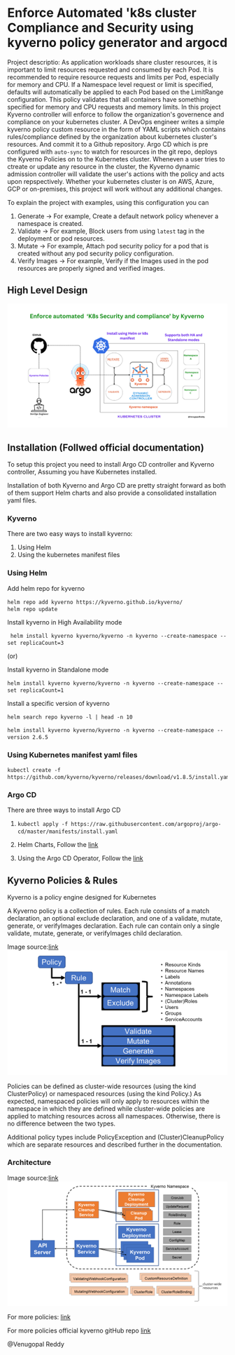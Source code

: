 # Enforce Automated 'k8s cluster Compliance and Security using kyverno policy generator and argocd

Project descriptio:  As application workloads share cluster resources, it is important to limit resources requested and consumed by each Pod. It is recommended to require resource requests and limits per Pod, especially for memory and CPU. If a Namespace level request or limit is specified, defaults will automatically be applied to each Pod based on the LimitRange configuration. This policy validates that all containers have something specified for memory and CPU requests and memory limits.
In this project Kyverno controller will enforce to follow the organization's governence and compliance on your kubernetes cluster.
A DevOps engineer writes a simple kyverno policy custom resource in the form of YAML scripts which contains rules/compliance defined by the organization about kubernetes cluster's resources. And commit it to a Github repository. Argo CD which is pre configured with `auto-sync` to watch for resources in the git repo, deploys the Kyverno Policies on to the Kubernetes cluster.
Wheneven a user tries to ctreate or update any resource in the cluster, the Kyverno dynamic admission controller will validate the user's actions with the policy and acts upon repspectively.
Whether your kubernetes cluster is on AWS, Azure, GCP or on-premises, this project will work without any additional changes.

To explain the project with examples, using this configuration you can 

1. Generate -> For example, Create a default network policy whenever a namespace is created.
2. Validate -> For example, Block users from using `latest` tag in the deployment or pod resources.
3. Mutate -> For example, Attach pod security policy for a pod that is created without any pod security policy configuration.
4. Verify Images -> For example, Verify if the Images used in the pod resources are properly signed and verified images.

## High Level Design

![Kyverno Hight Level Design](https://github.com/venugopalreddy1322/project-diagrams/blob/main/Kyverno_project.png
)

## Installation (Follwed official documentation)

To setup this project you need to install Argo CD controller and Kyverno controller, Assuming you have Kubernetes installed.

Installation of both Kyverno and Argo CD are pretty straight forward as both of them support Helm charts and also provide a consolidated installation yaml files. 

### Kyverno

There are two easy ways to install kyverno:

1. Using Helm
2. Using the kubernetes manifest files

### Using Helm 

Add helm repo for kyverno 

```
helm repo add kyverno https://kyverno.github.io/kyverno/
helm repo update
```

Install kyverno in High Availability mode

```
 helm install kyverno kyverno/kyverno -n kyverno --create-namespace --set replicaCount=3
```

(or)

Install kyverno in Standalone mode

```
helm install kyverno kyverno/kyverno -n kyverno --create-namespace --set replicaCount=1
```

Install a specific version of kyverno

```
helm search repo kyverno -l | head -n 10
```

```
helm install kyverno kyverno/kyverno -n kyverno --create-namespace --version 2.6.5
```

### Using Kubernetes manifest yaml files

```
kubectl create -f https://github.com/kyverno/kyverno/releases/download/v1.8.5/install.yaml
```

### Argo CD

There are three ways to install Argo CD

1. `kubectl apply -f https://raw.githubusercontent.com/argoproj/argo-cd/master/manifests/install.yaml`

2. Helm Charts, Follow the [link](https://github.com/argoproj/argo-helm/tree/main/charts/argo-cd#installing-the-chart) 

3. Using the Argo CD Operator, Follow the [link](https://argocd-operator.readthedocs.io/en/latest/install/olm/)

## Kyverno Policies & Rules 

Kyverno is a policy engine designed for Kubernetes

A Kyverno policy is a collection of rules. Each rule consists of a match declaration, an optional exclude declaration, and one of a validate, mutate, generate, or verifyImages declaration. Each rule can contain only a single validate, mutate, generate, or verifyImages child declaration.

Image source:[link](https://kyverno.io.)
![Kyverno policy](https://github.com/venugopalreddy1322/project-diagrams/blob/main/kyvero_img.png)


Policies can be defined as cluster-wide resources (using the kind ClusterPolicy) or namespaced resources (using the kind Policy.) As expected, namespaced policies will only apply to resources within the namespace in which they are defined while cluster-wide policies are applied to matching resources across all namespaces. Otherwise, there is no difference between the two types.

Additional policy types include PolicyException and (Cluster)CleanupPolicy which are separate resources and described further in the documentation.

### Architecture

Image source:[link](https://kyverno.io.)
![Kyverno_architecture](https://github.com/venugopalreddy1322/project-diagrams/blob/main/Kyverno_architecture.png)

For more policies:
[link]()


For more policies official kyverno gitHub repo [link](https://github.com/kyverno/policies)

@Venugopal Reddy
